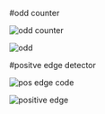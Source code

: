 #odd counter

![odd counter](https://github.com/user-attachments/assets/bbf3489a-965c-41ab-bd99-b17827e3bc19)


![odd](https://github.com/user-attachments/assets/38299864-09f7-4613-87fc-56f0616ba1ad)


#positve edge detector


![pos edge code](https://github.com/user-attachments/assets/5884973f-1ab3-4a99-a140-07a36cf92343)



![positive edge](https://github.com/user-attachments/assets/9c4cd093-7477-4726-9126-d3b1ba2b3ae7)
